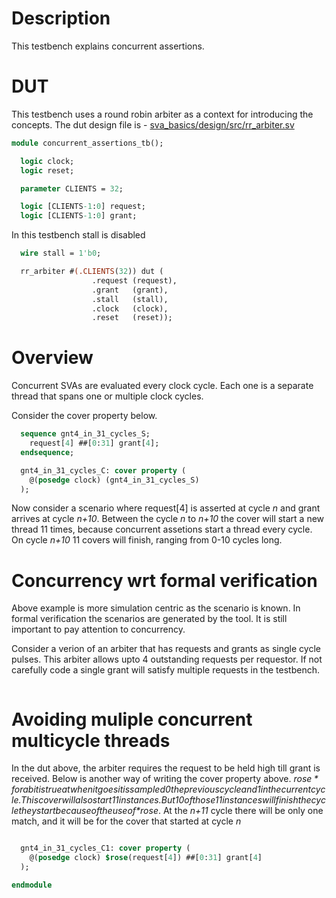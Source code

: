# Description
This testbench explains concurrent assertions.

# DUT
This testbench uses a round robin arbiter as a context for introducing the
concepts. The dut design file is -
[sva_basics/design/src/rr_arbiter.sv](https://github.com/openformal/sva_basics/blob/master/design/docs/rr_arbiter.md)

```sv
module concurrent_assertions_tb();

  logic clock;
  logic reset;

  parameter CLIENTS = 32;

  logic [CLIENTS-1:0] request;
  logic [CLIENTS-1:0] grant;

```
In this testbench stall is disabled
```sv
  wire stall = 1'b0;

  rr_arbiter #(.CLIENTS(32)) dut (
                  .request (request),
                  .grant   (grant),
                  .stall   (stall),
                  .clock   (clock),
                  .reset   (reset));

```
# Overview
Concurrent SVAs are evaluated every clock cycle. Each one is a separate thread
that spans one or multiple clock cycles.

Consider the cover property below.
```sv
  sequence gnt4_in_31_cycles_S;
    request[4] ##[0:31] grant[4];
  endsequence;

  gnt4_in_31_cycles_C: cover property (
    @(posedge clock) (gnt4_in_31_cycles_S)
  );

```
Now consider a scenario where request[4] is asserted at cycle *n*
and grant arrives at cycle *n+10*.
Between the cycle *n* to *n+10* the cover will start a new thread 11 times,
because concurrent assetions start a thread every cycle.
On cycle *n+10* 11 covers will finish, ranging from 0-10 cycles long.

# Concurrency wrt formal verification

Above example is more simulation centric as the scenario is known.
In formal verification the scenarios are generated by the tool. It is still
important to pay attention to concurrency.

Consider a verion of an arbiter that has requests and grants as single cycle
pulses. This arbiter allows upto 4 outstanding requests per requestor. If not
carefully code a single grant will satisfy multiple requests in the
testbench.
```sv
```
# Avoiding muliple concurrent multicycle threads
In the dut above, the arbiter requires the request to be held high till
grant is received. Below is another way of writing the cover property above.
*$rose* for a bit is true at when it goes it is sampled 0 the previous cycle
and 1 in the current cycle.
This cover will also start 11 instances. But 10 of those 11 instances will
finish the cycle they start because of the use of *$rose*. At the *n+11* cycle
there will be only one match, and it will be for the cover that started at
cycle *n*
```sv

  gnt4_in_31_cycles_C1: cover property (
    @(posedge clock) $rose(request[4]) ##[0:31] grant[4]
  );

endmodule
```
